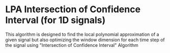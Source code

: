# LPA Intersection of Confidence Interval (for 1D signals)
This algorithm is designed to find the local polynomial approximation of a given signal but also optimizing the window dimension for each time step of the signal using "Intersection of Confidence Interval" Algorithm
